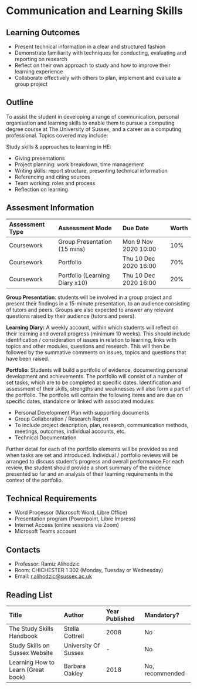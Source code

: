 # Communication and Learning Skills

## Learning Outcomes

* Present technical information in a clear and structured fashion
* Demonstrate familiarity with techniques for conducting, evaluating and reporting on research
* Reflect on their own approach to study and how to improve their learning experience
* Collaborate effectively with others to plan, implement and evaluate a group project

## Outline

To assist the student in developing a range of communication, personal organisation and learning skills to enable them to pursue a computing degree course at The University of Sussex, and a career as a computing professional. Topics covered may include:

Study skills & approaches to learning in HE:

* Giving presentations
* Project planning: work breakdown, time management
* Writing skills: report structure, presenting technical information
* Referencing and citing sources
* Team working: roles and process
* Reflection on learning

## Assesment Information

| Assessment Type | Assessment Mode | Due Date | Worth |
| :--- | :--- | :--- | :--- |
| Coursework | Group Presentation \(15 mins\) | Mon 9 Nov 2020 10:00 | 10% |
| Coursework | Portfolio | Thu 10 Dec 2020 16:00 | 70% |
| Coursework | Portfolio \(Learning Diary x10\) | Thu 10 Dec 2020 16:00 | 20% |

**Group Presentation**: students will be involved in a group project and present their findings in a 15-minute presentation, to an audience consisting of tutors and peers. Groups are also expected to answer any relevant questions raised by their audience \(tutors and peers\).

**Learning Diary:** A weekly account, within which students will reflect on their learning and overall progress \(minimum 10 weeks\). This should include identification / consideration of issues in relation to learning, links with topics and other modules, questions and research. This will then be followed by the summative comments on issues, topics and questions that have been raised.

**Portfolio**: Students will build a portfolio of evidence, documenting personal development and achievements. The portfolio will consist of a number of set tasks, which are to be completed at specific dates. Identification and assessment of their skills, strengths and weaknesses will also form a part of the portfolio. The portfolio will contain the following items and are due on specific dates, standalone or linked with associated modules:

* Personal Development Plan with supporting documents
* Group Collaboration / Research Report
* To include project description, plan, research, communication methods, meetings, outcomes, individual accounts, etc.
* Technical Documentation

Further detail for each of the portfolio elements will be provided as and when tasks are set and introduced. Individual / portfolio reviews will be arranged to discuss student’s progress and overall performance.For each review, the student should provide a short summary of the evidence presented so far and an analysis of their learning requirements in the context of the portfolio.

## Technical Requirements

* Word Processor \(Microsoft Word, Libre Office\)
* Presentation program \(Powerpoint, Libre Impress\)
* Internet Access \(online sessions via Zoom\)
* Microsoft Teams account

## Contacts

* Professor: Ramiz Alihodzic
* Room: CHICHESTER 1 302 \(Monday, Tuesday or Wednesday\) 
* Email: [r.alihodzic@sussex.ac.uk](mailto:r.alihodzic@sussex.ac.uk)

## Reading List

| Title | Author | Year Published | Mandatory? |
| :--- | :--- | :--- | :--- |
| The Study Skills Handbook | Stella Cottrell | 2008 | No |
| Study Skills on Sussex Website | University Of Sussex | - | No |
| Learning How to Learn \(Great book\) | Barbara Oakley | 2018 | No, recommended |

